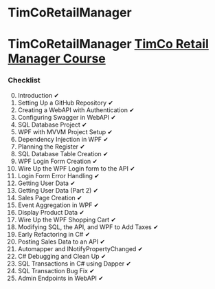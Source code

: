﻿# TimCoRetailManager
# TimCoRetailManager [TimCo Retail Manager Course](https://www.youtube.com/playlist?list=PLLWMQd6PeGY0bEMxObA6dtYXuJOGfxSPx)

### Checklist
0. Introduction ✔
1. Setting Up a GitHub Repository ✔
2. Creating a WebAPI with Authentication ✔
3. Configuring Swagger in WebAPI  ✔
4. SQL Database Project ✔
5. WPF with MVVM Project Setup ✔
6. Dependency Injection in WPF ✔
7. Planning the Register ✔
8. SQL Database Table Creation ✔
9. WPF Login Form Creation ✔
10. Wire Up the WPF Login form to the API ✔
11. Login Form Error Handling ✔
12. Getting User Data ✔
13. Getting User Data (Part 2)  ✔
14. Sales Page Creation ✔
15. Event Aggregation in WPF ✔
16. Display Product Data ✔
17. Wire Up the WPF Shopping Cart ✔
18. Modifying SQL, the API, and WPF to Add Taxes ✔
19. Early Refactoring in C# ✔
20. Posting Sales Data to an API ✔
21. Automapper and INotifyPropertyChanged ✔
22. C# Debugging and Clean Up ✔
23. SQL Transactions in C# using Dapper ✔
24. SQL Transaction Bug Fix ✔
25. Admin Endpoints in WebAPI ✔
